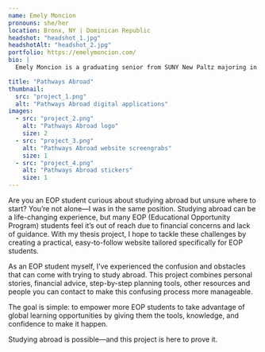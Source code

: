 ```yaml
---
name: Emely Moncion
pronouns: she/her
location: Bronx, NY | Dominican Republic
headshot: "headshot_1.jpg"
headshotAlt: "headshot_2.jpg"
portfolio: https://emelymoncion.com/
bio: |
  Emely Moncion is a graduating senior from SUNY New Paltz majoring in Graphic Design and a minor in business analytics. Her focus is on brand Identity, social media design, and marketing. She likes to incorporate a lot of her background and heritage in her work, as a Dominican woman, to create vibrant and eye-catching visuals to capture the audience's attention. Emely loves meeting new people and exploring the world.

title: "Pathways Abroad"
thumbnail:
  src: "project_1.png"
  alt: "Pathways Abroad digital applications"
images:
  - src: "project_2.png"
    alt: "Pathways Abroad logo"
    size: 2
  - src: "project_3.png"
    alt: "Pathways Abroad website screengrabs"
    size: 1
  - src: "project_4.png"
    alt: "Pathways Abroad stickers"
    size: 1
---
```


Are you an EOP student curious about studying abroad but unsure where to start? You’re not alone—I was in the same position. Studying abroad can be a life-changing experience, but many EOP (Educational Opportunity Program) students feel it’s out of reach due to financial concerns and lack of guidance. With my thesis project, I hope to tackle these challenges by creating a practical, easy-to-follow website tailored specifically for EOP students.

As an EOP student myself, I’ve experienced the confusion and obstacles that can come with trying to study abroad. This project combines personal stories, financial advice, step-by-step planning tools, other resources and people you can contact to make this confusing process more manageable.

The goal is simple: to empower more EOP students to take advantage of global learning opportunities by giving them the tools, knowledge, and confidence to make it happen.

Studying abroad is possible—and this project is here to prove it.
